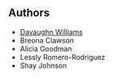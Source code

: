 
## Authors

- [Davaughn Williams](https://www.github.com/313rdWay)
- Breona Clawson
- Alicia Goodman
- Lessly Romero-Rodriguez
- Shay Johnson
